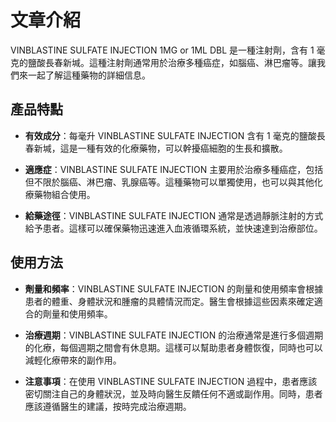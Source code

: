 # 文章介紹
VINBLASTINE SULFATE INJECTION 1MG or 1ML DBL 是一種注射劑，含有 1 毫克的鹽酸長春新堿。這種注射劑通常用於治療多種癌症，如腦癌、淋巴瘤等。讓我們來一起了解這種藥物的詳細信息。
## 產品特點
- **有效成分**：每毫升 VINBLASTINE SULFATE INJECTION 含有 1 毫克的鹽酸長春新堿，這是一種有效的化療藥物，可以幹擾癌細胞的生長和擴散。
- **適應症**：VINBLASTINE SULFATE INJECTION 主要用於治療多種癌症，包括但不限於腦癌、淋巴瘤、乳腺癌等。這種藥物可以單獨使用，也可以與其他化療藥物組合使用。
- **給藥途徑**：VINBLASTINE SULFATE INJECTION 通常是透過靜脈注射的方式給予患者。這樣可以確保藥物迅速進入血液循環系統，並快速達到治療部位。
## 使用方法
- **劑量和頻率**：VINBLASTINE SULFATE INJECTION 的劑量和使用頻率會根據患者的體重、身體狀況和腫瘤的具體情況而定。醫生會根據這些因素來確定適合的劑量和使用頻率。
- **治療週期**：VINBLASTINE SULFATE INJECTION 的治療通常是進行多個週期的化療，每個週期之間會有休息期。這樣可以幫助患者身體恢復，同時也可以減輕化療帶來的副作用。
- **注意事項**：在使用 VINBLASTINE SULFATE INJECTION 過程中，患者應該密切關注自己的身體狀況，並及時向醫生反饋任何不適或副作用。同時，患者應該遵循醫生的建議，按時完成治療週期。